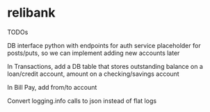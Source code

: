 # relibank

TODOs

DB interface python with endpoints for auth service
placeholder for posts/puts, so we can implement adding new accounts later

In Transactions, add a DB table that stores outstanding balance on a loan/credit account, amount on a checking/savings account

In Bill Pay, add from/to account

Convert logging.info calls to json instead of flat logs